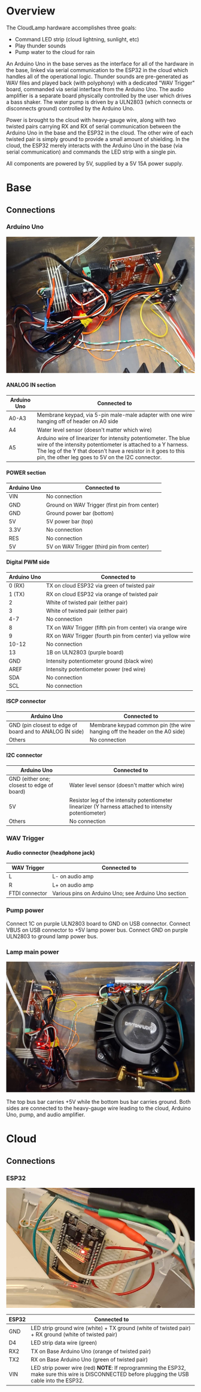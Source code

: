 # Overview

The CloudLamp hardware accomplishes three goals:

* Command LED strip (cloud lightning, sunlight, etc)
* Play thunder sounds
* Pump water to the cloud for rain

An Arduino Uno in the base serves as the interface for all of the hardware in the base, linked via serial communication to the ESP32 in the cloud which handles all of the operational logic.  Thunder sounds are pre-generated as WAV files and played back (with polyphony) with a dedicated "WAV Trigger" board, commanded via serial interface from the Arduino Uno.  The audio amplifier is a separate board physically controlled by the user which drives a bass shaker.  The water pump is driven by a ULN2803 (which connects or disconnects ground) controlled by the Arduino Uno.

Power is brought to the cloud with heavy-gauge wire, along with two twisted pairs carrying RX and RX of serial communication between the Arduino Uno in the base and the ESP32 in the cloud.  The other wire of each twisted pair is simply ground to provide a small amount of shielding.  In the cloud, the ESP32 merely interacts with the Arduino Uno in the base (via serial communication) and commands the LED strip with a single pin.

All components are powered by 5V, supplied by a 5V 15A power supply.

# Base

## Connections

### Arduino Uno

![Base Arduino connections](assets/BaseArduinoConnections.png)

#### ANALOG IN section

| Arduino Uno | Connected to                                                 |
| ----------- | ------------------------------------------------------------ |
| A0-A3       | Membrane keypad, via 5-pin male-male adapter with one wire hanging off of header on A0 side |
| A4          | Water level sensor (doesn't matter which wire)               |
| A5          | Arduino wire of linearizer for intensity potentiometer.  The blue wire of the intensity potentiometer is attached to a Y harness.  The leg of the Y that doesn't have a resistor in it goes to this pin, the other leg goes to 5V on the I2C connector. |

#### POWER section

| Arduino Uno | Connected to                                  |
| ----------- | --------------------------------------------- |
| VIN         | No connection                                 |
| GND         | Ground on WAV Trigger (first pin from center) |
| GND         | Ground power bar (bottom)                     |
| 5V          | 5V power bar (top)                            |
| 3.3V        | No connection                                 |
| RES         | No connection                                 |
| 5V          | 5V on WAV Trigger (third pin from center)     |

#### Digital PWM side

| Arduino Uno | Connected to                                               |
| ----------- | ---------------------------------------------------------- |
| 0 (RX)      | TX on cloud ESP32 via green of twisted pair                |
| 1 (TX)      | RX on cloud ESP32 via orange of twisted pair               |
| 2           | White of twisted pair (either pair)                        |
| 3           | White of twisted pair (either pair)                        |
| 4-7         | No connection                                              |
| 8           | TX on WAV Trigger (fifth pin from center) via orange wire  |
| 9           | RX on WAV Trigger (fourth pin from center) via yellow wire |
| 10-12       | No connection                                              |
| 13          | 1B on ULN2803 (purple board)                               |
| GND         | Intensity potentiometer ground (black wire)                |
| AREF        | Intensity potentiometer power (red wire)                   |
| SDA         | No connection                                              |
| SCL         | No connection                                              |

#### ISCP connector

| Arduino Uno                                              | Connected to                                                 |
| -------------------------------------------------------- | ------------------------------------------------------------ |
| GND (pin closest to edge of board and to ANALOG IN side) | Membrane keypad common pin (the wire hanging off the header on the A0 side) |
| Others                                                   | No connection                                                |

#### I2C connector

| Arduino Uno                                | Connected to                                                 |
| ------------------------------------------ | ------------------------------------------------------------ |
| GND (either one; closest to edge of board) | Water level sensor (doesn't matter which wire)               |
| 5V                                         | Resistor leg of the intensity potentiometer linearizer (Y harness attached to intensity potentiometer) |
| Others                                     | No connection                                                |

### WAV Trigger

#### Audio connector (headphone jack)

| WAV Trigger    | Connected to                                         |
| -------------- | ---------------------------------------------------- |
| L              | L- on audio amp                                      |
| R              | L+ on audio amp                                      |
| FTDI connector | Various pins on Arduino Uno; see Arduino Uno section |

### Pump power

Connect 1C on purple ULN2803 board to GND on USB connector.  Connect VBUS on USB connector to +5V lamp power bus.  Connect GND on purple ULN2803 to ground lamp power bus.

### Lamp main power

![Base power connections](assets/BasePowerConnections.png)

The top bus bar carries +5V while the bottom bus bar carries ground.  Both sides are connected to the heavy-gauge wire leading to the cloud, Arduino Uno, pump, and audio amplifier.

# Cloud

## Connections

### ESP32

![Cloud ESP32 connections](assets/CloudConnections.png)

| ESP32 | Connected to                                                 |
| ----- | ------------------------------------------------------------ |
| GND   | LED strip ground wire (white) + TX ground (white of twisted pair) + RX ground (white of twisted pair) |
| D4    | LED strip data wire (green)                                  |
| RX2   | TX on Base Arduino Uno (orange of twisted pair)              |
| TX2   | RX on Base Arduino Uno (green of twisted pair)               |
| VIN   | LED strip power wire (red)  **NOTE**: If reprogramming the ESP32, make sure this wire is DISCONNECTED before plugging the USB cable into the ESP32. |

